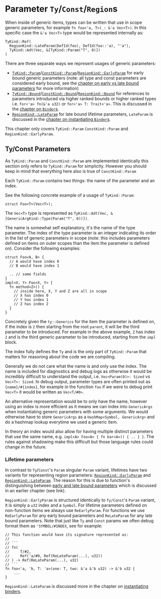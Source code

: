 # Parameter `Ty`/`Const`/`Region`s

When inside of generic items, types can be written that use in scope generic parameters, for example `fn foo<'a, T>(_: &'a Vec<T>)`. In this specific case
the `&'a Vec<T>` type would be represented internally as:
```
TyKind::Ref(
  RegionKind::LateParam(DefId(foo), DefId(foo::'a), "'a"),
  TyKind::Adt(Vec, &[TyKind::Param("T", 0)])
)
```

There are three separate ways we represent usages of generic parameters:
- [`TyKind::Param`]/[`ConstKind::Param`]/[`RegionKind::EarlyParam`] for early bound generic parameters (note: all type and const parameters are considered early bound, see the [chapter on early vs late bound parameters][ch_early_late_bound] for more information)
- [`TyKind::Bound`]/[`ConstKind::Bound`]/[`RegionKind::Bound`] for references to parameters introduced via higher ranked bounds or higher ranked types i.e. `for<'a> fn(&'a u32)` or `for<'a> T: Trait<'a>`. This is discussed in the [chapter on `Binder`s][ch_binders].
- [`RegionKind::LateParam`] for late bound lifetime parameters, `LateParam` is discussed in the [chapter on instantiating `Binder`s][ch_instantiating_binders].

This chapter only covers `TyKind::Param` `ConstKind::Param` and `RegionKind::EarlyParam`.

## Ty/Const Parameters

As `TyKind::Param` and `ConstKind::Param` are implemented identically this section only refers to `TyKind::Param` for simplicity.
However you should keep in mind that everything here also is true of `ConstKind::Param`

Each `TyKind::Param` contains two things: the name of the parameter and an index.

See the following concrete example of a usage of `TyKind::Param`:
```rust,ignore
struct Foo<T>(Vec<T>);
```
The `Vec<T>` type is represented as `TyKind::Adt(Vec, &[GenericArgKind::Type(Param("T", 0))])`.

The name is somewhat self explanatory, it's the name of the type parameter. The index of the type parameter is an integer indicating
its order in the list of generic parameters in scope (note: this includes parameters defined on items on outer scopes than the item the parameter is defined on). Consider the following examples:

```rust,ignore
struct Foo<A, B> {
  // A would have index 0
  // B would have index 1

  .. // some fields
}
impl<X, Y> Foo<X, Y> {
  fn method<Z>() {
    // inside here, X, Y and Z are all in scope
    // X has index 0
    // Y has index 1
    // Z has index 2
  }
}
```

Concretely given the `ty::Generics` for the item the parameter is defined on, if the index is `2` then starting from the root `parent`, it will be the third parameter to be introduced. For example in the above example, `Z` has index `2` and is the third generic parameter to be introduced, starting from the `impl` block. 

The index fully defines the `Ty` and is the only part of `TyKind::Param` that matters for reasoning about the code we are compiling. 

Generally we do not care what the name is and only use the index. The name is included for diagnostics and debug logs as otherwise it would be
incredibly difficult to understand the output, i.e. `Vec<Param(0)>: Sized` vs `Vec<T>: Sized`. In debug output, parameter types are
often printed out as `{name}/#{index}`, for example in the function `foo` if we were to debug print `Vec<T>` it would be written as `Vec<T/#0>`.

An alternative representation would be to only have the name, however using an index is more efficient as it means we can index into `GenericArgs` when instantiating generic parameters with some arguments. We would otherwise have to store `GenericArgs` as a `HashMap<Symbol, GenericArg>` and do a hashmap lookup everytime we used a generic item.

In theory an index would also allow for having multiple distinct parameters that use the same name, e.g. 
`impl<A> Foo<A> { fn bar<A>() { .. } }`.
The rules against shadowing make this difficult but those language rules could change in the future.

### Lifetime parameters

In contrast to `Ty`/`Const`'s `Param` singular `Param` variant, lifetimes have two variants for representing region parameters: [`RegionKind::EarlyParam`] and [`RegionKind::LateParam`]. The reason for this is due to function's distinguishing between [early and late bound parameters][ch_early_late_bound] which is discussed in an earlier chapter (see link).

`RegionKind::EarlyParam` is structured identically to `Ty/Const`'s `Param` variant, it is simply a `u32` index and a `Symbol`. For lifetime parameters defined on non-function items we always use `ReEarlyParam`. For functions we use `ReEarlyParam` for any early bound parameters and `ReLateParam` for any late bound parameters. Note that just like `Ty` and `Const` params we often debug format them as `'SYMBOL/#INDEX`, see for example:

```rust,ignore
// This function would have its signature represented as:
//
// ```
// fn(
//     T/#2,
//     Ref('a/#0, Ref(ReLateParam(...), u32))
// ) -> Ref(ReLateParam(...), u32)
// ```
fn foo<'a, 'b, T: 'a>(one: T, two: &'a &'b u32) -> &'b u32 {
    ...
}
```

`RegionKind::LateParam` is discussed more in the chapter on [instantiating binders][ch_instantiating_binders].

[ch_early_late_bound]: ../early_late_parameters.md
[ch_binders]: ./binders.md
[ch_instantiating_binders]: ./instantiating_binders.md
[`BoundRegionKind`]: https://doc.rust-lang.org/nightly/nightly-rustc/rustc_middle/ty/enum.BoundRegionKind.html
[`RegionKind::EarlyParam`]: https://doc.rust-lang.org/nightly/nightly-rustc/rustc_middle/ty/type.RegionKind.html#variant.ReEarlyParam
[`RegionKind::LateParam`]: https://doc.rust-lang.org/nightly/nightly-rustc/rustc_middle/ty/type.RegionKind.html#variant.ReLateParam
[`ConstKind::Param`]: https://doc.rust-lang.org/nightly/nightly-rustc/rustc_middle/ty/type.ConstKind.html#variant.Param
[`TyKind::Param`]: https://doc.rust-lang.org/nightly/nightly-rustc/rustc_middle/ty/type.TyKind.html#variant.Param
[`TyKind::Bound`]: https://doc.rust-lang.org/nightly/nightly-rustc/rustc_middle/ty/type.TyKind.html#variant.Bound
[`ConstKind::Bound`]: https://doc.rust-lang.org/nightly/nightly-rustc/rustc_middle/ty/type.ConstKind.html#variant.Bound
[`RegionKind::Bound`]: https://doc.rust-lang.org/nightly/nightly-rustc/rustc_middle/ty/type.RegionKind.html#variant.ReBound
